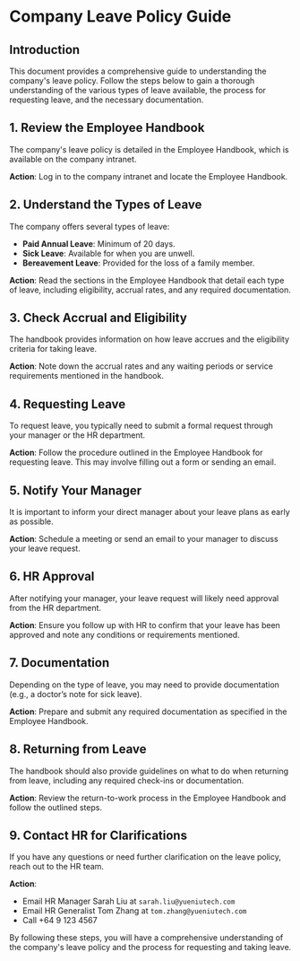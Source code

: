 # Company Leave Policy Guide

## Introduction
This document provides a comprehensive guide to understanding the company's leave policy. Follow the steps below to gain a thorough understanding of the various types of leave available, the process for requesting leave, and the necessary documentation.

## 1. Review the Employee Handbook
The company's leave policy is detailed in the Employee Handbook, which is available on the company intranet.

**Action**: Log in to the company intranet and locate the Employee Handbook.

## 2. Understand the Types of Leave
The company offers several types of leave:

- **Paid Annual Leave**: Minimum of 20 days.
- **Sick Leave**: Available for when you are unwell.
- **Bereavement Leave**: Provided for the loss of a family member.

**Action**: Read the sections in the Employee Handbook that detail each type of leave, including eligibility, accrual rates, and any required documentation.

## 3. Check Accrual and Eligibility
The handbook provides information on how leave accrues and the eligibility criteria for taking leave.

**Action**: Note down the accrual rates and any waiting periods or service requirements mentioned in the handbook.

## 4. Requesting Leave
To request leave, you typically need to submit a formal request through your manager or the HR department.

**Action**: Follow the procedure outlined in the Employee Handbook for requesting leave. This may involve filling out a form or sending an email.

## 5. Notify Your Manager
It is important to inform your direct manager about your leave plans as early as possible.

**Action**: Schedule a meeting or send an email to your manager to discuss your leave request.

## 6. HR Approval
After notifying your manager, your leave request will likely need approval from the HR department.

**Action**: Ensure you follow up with HR to confirm that your leave has been approved and note any conditions or requirements mentioned.

## 7. Documentation
Depending on the type of leave, you may need to provide documentation (e.g., a doctor’s note for sick leave).

**Action**: Prepare and submit any required documentation as specified in the Employee Handbook.

## 8. Returning from Leave
The handbook should also provide guidelines on what to do when returning from leave, including any required check-ins or documentation.

**Action**: Review the return-to-work process in the Employee Handbook and follow the outlined steps.

## 9. Contact HR for Clarifications
If you have any questions or need further clarification on the leave policy, reach out to the HR team.

**Action**: 
- Email HR Manager Sarah Liu at `sarah.liu@yueniutech.com`
- Email HR Generalist Tom Zhang at `tom.zhang@yueniutech.com`
- Call +64 9 123 4567

By following these steps, you will have a comprehensive understanding of the company's leave policy and the process for requesting and taking leave.